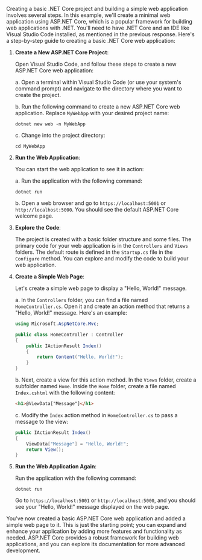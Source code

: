 Creating a basic .NET Core project and building a simple web application involves several steps. In this example, we'll create a minimal web application using ASP.NET Core, which is a popular framework for building web applications with .NET. You'll need to have .NET Core and an IDE like Visual Studio Code installed, as mentioned in the previous response. Here's a step-by-step guide to creating a basic .NET Core web application:

1. **Create a New ASP.NET Core Project**:

   Open Visual Studio Code, and follow these steps to create a new ASP.NET Core web application:

   a. Open a terminal within Visual Studio Code (or use your system's command prompt) and navigate to the directory where you want to create the project.

   b. Run the following command to create a new ASP.NET Core web application. Replace `MyWebApp` with your desired project name:

      ```
      dotnet new web -n MyWebApp
      ```

   c. Change into the project directory:

      ```
      cd MyWebApp
      ```

2. **Run the Web Application**:

   You can start the web application to see it in action:

   a. Run the application with the following command:

      ```
      dotnet run
      ```

   b. Open a web browser and go to `https://localhost:5001` or `http://localhost:5000`. You should see the default ASP.NET Core welcome page.

3. **Explore the Code**:

   The project is created with a basic folder structure and some files. The primary code for your web application is in the `Controllers` and `Views` folders. The default route is defined in the `Startup.cs` file in the `Configure` method. You can explore and modify the code to build your web application.

4. **Create a Simple Web Page**:

   Let's create a simple web page to display a "Hello, World!" message.

   a. In the `Controllers` folder, you can find a file named `HomeController.cs`. Open it and create an action method that returns a "Hello, World!" message. Here's an example:

      ```csharp
      using Microsoft.AspNetCore.Mvc;

      public class HomeController : Controller
      {
          public IActionResult Index()
          {
              return Content("Hello, World!");
          }
      }
      ```

   b. Next, create a view for this action method. In the `Views` folder, create a subfolder named `Home`. Inside the `Home` folder, create a file named `Index.cshtml` with the following content:

      ```html
      <h1>@ViewData["Message"]</h1>
      ```

   c. Modify the `Index` action method in `HomeController.cs` to pass a message to the view:

      ```csharp
      public IActionResult Index()
      {
          ViewData["Message"] = "Hello, World!";
          return View();
      }
      ```

5. **Run the Web Application Again**:

   Run the application with the following command:

   ```
   dotnet run
   ```

   Go to `https://localhost:5001` or `http://localhost:5000`, and you should see your "Hello, World!" message displayed on the web page.

You've now created a basic ASP.NET Core web application and added a simple web page to it. This is just the starting point; you can expand and enhance your application by adding more features and functionality as needed. ASP.NET Core provides a robust framework for building web applications, and you can explore its documentation for more advanced development.